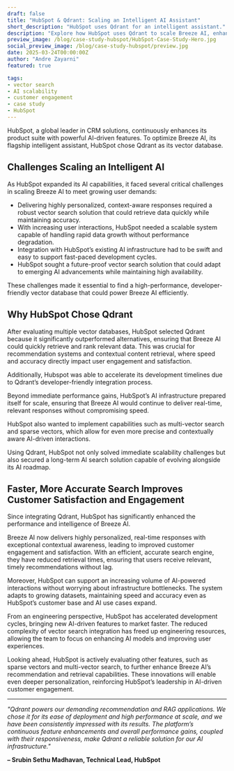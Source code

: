 ```yaml
---  
draft: false  
title: "HubSpot & Qdrant: Scaling an Intelligent AI Assistant"  
short_description: "HubSpot uses Qdrant for an intelligent assistant."  
description: "Explore how HubSpot uses Qdrant to scale Breeze AI, enhancing customer engagement with faster, accurate vector search capabilities."  
preview_image: /blog/case-study-hubspot/HubSpot-Case-Study-Hero.jpg  
social_preview_image: /blog/case-study-hubspot/preview.jpg  
date: 2025-03-24T00:00:00Z  
author: "Andre Zayarni"  
featured: true

tags:  
- vector search  
- AI scalability  
- customer engagement  
- case study  
- HubSpot  
---
```


HubSpot, a global leader in CRM solutions, continuously enhances its product suite with powerful AI-driven features. To optimize Breeze AI, its flagship intelligent assistant, HubSpot chose Qdrant as its vector database.

## **Challenges Scaling an Intelligent AI**

As HubSpot expanded its AI capabilities, it faced several critical challenges in scaling Breeze AI to meet growing user demands:

* Delivering highly personalized, context-aware responses required a robust vector search solution that could retrieve data quickly while maintaining accuracy.   
* With increasing user interactions, HubSpot needed a scalable system capable of handling rapid data growth without performance degradation.   
* Integration with HubSpot’s existing AI infrastructure had to be swift and easy to support fast-paced development cycles.   
* HubSpot sought a future-proof vector search solution that could adapt to emerging AI advancements while maintaining high availability.

These challenges made it essential to find a high-performance, developer-friendly vector database that could power Breeze AI efficiently.

## **Why HubSpot Chose Qdrant**

After evaluating multiple vector databases, HubSpot selected Qdrant because it significantly outperformed alternatives, ensuring that Breeze AI could quickly retrieve and rank relevant data. This was crucial for recommendation systems and contextual content retrieval, where speed and accuracy directly impact user engagement and satisfaction.

Additionally, Hubspot was able to accelerate its development timelines due to Qdrant’s developer-friendly integration process.

Beyond immediate performance gains, HubSpot’s AI infrastructure prepared itself for scale, ensuring that Breeze AI would continue to deliver real-time, relevant responses without compromising speed.

HubSpot also wanted to implement capabilities such as multi-vector search and sparse vectors, which allow for even more precise and contextually aware AI-driven interactions.

Using Qdrant, HubSpot not only solved immediate scalability challenges but also secured a long-term AI search solution capable of evolving alongside its AI roadmap.

## **Faster, More Accurate Search Improves Customer Satisfaction and Engagement**

Since integrating Qdrant, HubSpot has significantly enhanced the performance and intelligence of Breeze AI.

Breeze AI now delivers highly personalized, real-time responses with exceptional contextual awareness, leading to improved customer engagement and satisfaction. With an efficient, accurate search engine, they have reduced retrieval times, ensuring that users receive relevant, timely recommendations without lag.

Moreover, HubSpot can support an increasing volume of AI-powered interactions without worrying about infrastructure bottlenecks. The system adapts to growing datasets, maintaining speed and accuracy even as HubSpot’s customer base and AI use cases expand.

From an engineering perspective, HubSpot has accelerated development cycles, bringing new AI-driven features to market faster. The reduced complexity of vector search integration has freed up engineering resources, allowing the team to focus on enhancing AI models and improving user experiences.

Looking ahead, HubSpot is actively evaluating other features, such as sparse vectors and multi-vector search, to further enhance Breeze AI’s recommendation and retrieval capabilities. These innovations will enable even deeper personalization, reinforcing HubSpot’s leadership in AI-driven customer engagement.

---

*"Qdrant powers our demanding recommendation and RAG applications. We chose it for its ease of deployment and high performance at scale, and we have been consistently impressed with its results. The platform’s continuous feature enhancements and overall performance gains, coupled with their responsiveness, make Qdrant a reliable solution for our AI infrastructure."*

**– Srubin Sethu Madhavan, Technical Lead, HubSpot**